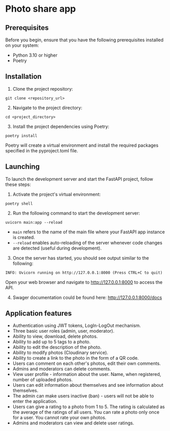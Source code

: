 # Photo share app

## Prerequisites
Before you begin, ensure that you have the following prerequisites installed on your system:

- Python 3.10 or higher
- Poetry

## Installation
1. Clone the project repository:
```
git clone <repository_url>
```

2. Navigate to the project directory:
```
cd <project_directory>
```
3. Install the project dependencies using Poetry:
```
poetry install
```
Poetry will create a virtual environment and install the required packages specified in the pyproject.toml file.

## Launching
To launch the development server and start the FastAPI project, follow these steps:

1. Activate the project's virtual environment:
```
poetry shell
```
2. Run the following command to start the development server:
```
uvicorn main:app --reload
```
- ```main``` refers to the name of the main file where your FastAPI app instance is created.
- ```--reload``` enables auto-reloading of the server whenever code changes are detected (useful during development).
3. Once the server has started, you should see output similar to the following:

```
INFO: Uvicorn running on http://127.0.0.1:8000 (Press CTRL+C to quit)
```
Open your web browser and navigate to http://127.0.0.1:8000 to access the API.

4. Swager documentation could be found here: http://127.0.0.1:8000/docs

## Application features
- Authentication using JWT tokens, LogIn-LogOut mechanism.
- Three basic user roles (admin, user, moderator).
- Ability to view, download, delete photos.
- Ability to add up to 5 tags to a photo.
- Ability to edit the description of the photo.
- Ability to modify photos (Cloudinary service).
- Ability to create a link to the photo in the form of a QR code.
- Users can comment on each other's photos, edit their own comments.
- Admins and moderators can delete comments.
- View user profile - information about the user. Name, when registered, number of uploaded photos.
- Users can edit information about themselves and see information about themselves.
- The admin can make users inactive (ban) - users will not be able to enter the application.
- Users can give a rating to a photo from 1 to 5. The rating is calculated as the average of the ratings of all users. You can rate a photo only once for a user. You cannot rate your own photos.
- Admins and moderators can view and delete user ratings.
